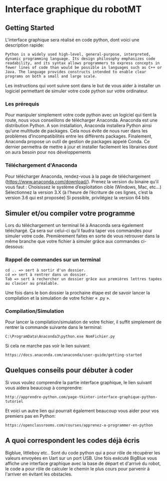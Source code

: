 # Interface graphique du robotMT

## Getting Started

L'interface graphique sera réalisé en code python, dont voici une description rapide:
```
Python is a widely used high-level, general-purpose, interpreted, dynamic programming language. Its design philosophy emphasizes code readability, and its syntax allows programmers to express concepts in fewer lines of code than would be possible in languages such as C++ or Java. The language provides constructs intended to enable clear programs on both a small and large scale.
```
Les instructions qui vont suivre sont dans le but de vous aider à installer un logiciel permettant de simuler votre code python sur votre ordinateur.

### Les prérequis

Pour manipuler simplement votre code python avec un logiciel qui tient la route, nous vous conseillons de télécharger Anaconda.
Anaconda est  une distribution Python. A son installation, Anaconda installera Python ainsi qu’une multitude de packages.  Cela nous évite de nous ruer dans les problèmes d’incompatibilités entre les différents packages.
Finalement, Anaconda propose un outil de gestion de packages appelé Conda. Ce dernier permettra de mettre à jour et installer facilement les librairies dont on aura besoin pour nos développements

### Téléchargement d'Anaconda

Pour télécharger Anaconda, rendez-vous à la page de téléchargement (https://www.anaconda.com/download/).
Prenez la version du binaire qu’il vous faut :
Choisissez le système d’exploitation cible (Windows, Mac, etc…)
Sélectionnez la version 3.X (à l’heure de l’écriture de ces lignes, c’est la version 3.6 qui est proposée)
Si possible, privilégiez la version 64 bits

## Simuler et/ou compiler votre programme

Lors du téléchargement un terminal lié à Anaconda sera également téléchargé. Ça sera sur celui-ci qu'il faudra taper vos commandes pour simuler votre code.
Premièrement faites en sorte de vous retrouver dans la même branche que votre fichier à simuler grâce aux commandes ci-dessous:

### Rappel de commandes sur un terminal

```
cd .. => sert à sortir d'un dossier.
cd => sert à rentrer dans un dossier.
Tab => sert à rechercher un dossier grâce aux premières lettres tapées au clavier au préalable.
```
Une fois dans le bon dossier la prochaine étape est de savoir lancer la compilation et la simulation de votre fichier « .py ».

### Compilation/Simulation

Pour lancer la compilation/simulation de votre fichier, il suffit simplement de rentrer la commande suivante dans le terminal:

```
C:\ProgramData\Anaconda3\python.exe NomFichier.py
```
Si cela ne marche pas voir le lien suivant:
```
https://docs.anaconda.com/anaconda/user-guide/getting-started
```
## Quelques conseils pour débuter à coder

Si vous voulez comprendre la partie interface graphique, le lien suivant vous aidera beaucoup à comprendre:

```
http://apprendre-python.com/page-tkinter-interface-graphique-python-tutoriel
```
Et voici un autre lien qui pourrait également beaucoup vous aider pour vos premiers pas en Python:
```
https://openclassrooms.com/courses/apprenez-a-programmer-en-python
```
## A quoi correspondent les codes déjà écris

Bigblue, littleboy etc.. Sont du code python qui a pour rôle de récupérer les valeurs envoyées en Uart sur un port USB. Une fois exécuté BigBlue vous affiche une interface graphique avec la base de départ et d'arrivé du robot, le code a pour rôle de calculer le chemin le plus cours pour parvenir à l'arriver en évitant les obstacles.

